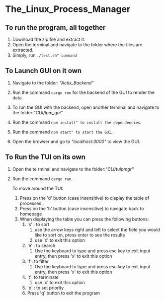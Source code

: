 # The_Linux_Process_Manager

## To run the program, all together
1. Download the zip file and extract it.
2. Open the terminal and navigate to the folder where the files are extracted.
3. Simply, run `./test.sh" command`

## To Launch GUI on it own
1. Navigate to the folder: *"Actix_Backend"*
2. Run the command `cargo run` for the backend of the GUI to render the data.

1. To run the GUI with the backend, open another terminal and navigate to the folder:*"GUI/lpm_gui"*
2. Run the command `npm install" to install the dependencies`.
3. Run the command `npm start" to start the GUI`.
4. Open the browser and go to *"localhost:3000"* to view the GUI.

## To Run the TUI on its own
1. Open the te rminal and navigate to the folder:*"CLI/tuipmgr"*
2. Run the command `cargo run`.

    To move around the TUI:
    1. Press on the 'd' button (case insensitive) to display the table of processes
    2. Press on the 'h' button (case insensitive) to navigate back to homepage
    3. When displaying the table you can press the following buttons:
        1. 's' : to sort
            1. use the arrow keys right and left to select the field you would like to sort on, press enter to see the results
            2. use 'x' to exit this option
        2. 'e' : to search
            1. Use the keyboard to type and press esc key to exit input entry, then press 'x' to exit this option
        3.  'f': to filter
            1. Use the keyboard to type and press esc key to exit input entry, then press 'x' to exit this option
        4. 't': to terminate
            1.  use 'x' to exit this option
        5. 'p' : to set priority 
        6. Press 'q' button to exit the program



